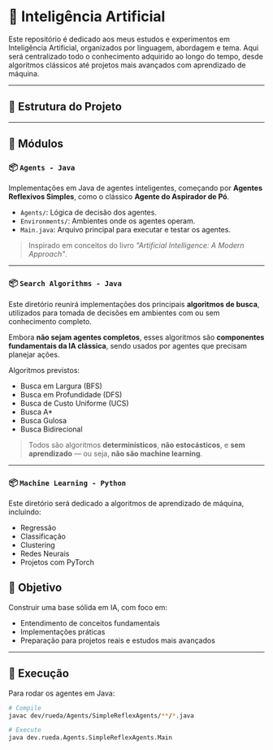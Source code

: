 # 🧠 Inteligência Artificial

Este repositório é dedicado aos meus estudos e experimentos em Inteligência Artificial, organizados por linguagem, abordagem e tema. Aqui será centralizado todo o conhecimento adquirido ao longo do tempo, desde algoritmos clássicos até projetos mais avançados com aprendizado de máquina.

---

## 📁 Estrutura do Projeto

---

## 🧩 Módulos

### 📦 `Agents - Java`
Implementações em Java de agentes inteligentes, começando por **Agentes Reflexivos Simples**, como o clássico **Agente do Aspirador de Pó**.

- `Agents/`: Lógica de decisão dos agentes.
- `Environments/`: Ambientes onde os agentes operam.
- `Main.java`: Arquivo principal para executar e testar os agentes.

> Inspirado em conceitos do livro *"Artificial Intelligence: A Modern Approach"*.

---

### 📦 `Search Algorithms - Java`
Este diretório reunirá implementações dos principais **algoritmos de busca**, utilizados para tomada de decisões em ambientes com ou sem conhecimento completo.

Embora **não sejam agentes completos**, esses algoritmos são **componentes fundamentais da IA clássica**, sendo usados por agentes que precisam planejar ações.

Algoritmos previstos:

- Busca em Largura (BFS)
- Busca em Profundidade (DFS)
- Busca de Custo Uniforme (UCS)
- Busca A*
- Busca Gulosa
- Busca Bidirecional

> Todos são algoritmos **determinísticos**, **não estocásticos**, e **sem aprendizado** — ou seja, **não são machine learning**.

---

### 📦 `Machine Learning - Python`
Este diretório será dedicado a algoritmos de aprendizado de máquina, incluindo:

- Regressão
- Classificação
- Clustering
- Redes Neurais
- Projetos com PyTorch

## 🧪 Objetivo

Construir uma base sólida em IA, com foco em:

- Entendimento de conceitos fundamentais
- Implementações práticas
- Preparação para projetos reais e estudos mais avançados

---

## 🚀 Execução

Para rodar os agentes em Java:

```bash
# Compile
javac dev/rueda/Agents/SimpleReflexAgents/**/*.java

# Execute
java dev.rueda.Agents.SimpleReflexAgents.Main
```